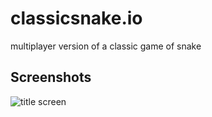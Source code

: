 # classicsnake.io
multiplayer version of a classic game of snake

## Screenshots
![title screen](https://media.discordapp.net/attachments/773360898026635314/843992067713007616/unknown.png?width=1258&height=595)